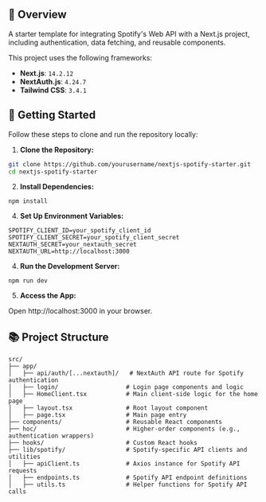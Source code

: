 ## 🚀 Overview

A starter template for integrating Spotify's Web API with a Next.js project, including authentication, data fetching, and reusable components.

This project uses the following frameworks:

- **Next.js**: `14.2.12`
- **NextAuth.js**: `4.24.7`
- **Tailwind CSS**: `3.4.1`

## 📝 Getting Started

Follow these steps to clone and run the repository locally:

1. **Clone the Repository:**
```bash
git clone https://github.com/yourusername/nextjs-spotify-starter.git
cd nextjs-spotify-starter
```
2. **Install Dependencies:**
```
npm install
```
4. **Set Up Environment Variables:**
```
SPOTIFY_CLIENT_ID=your_spotify_client_id
SPOTIFY_CLIENT_SECRET=your_spotify_client_secret
NEXTAUTH_SECRET=your_nextauth_secret
NEXTAUTH_URL=http://localhost:3000
```
4. **Run the Development Server:**
```
npm run dev
```
5. **Access the App:**

Open http://localhost:3000 in your browser.

## 📚 Project Structure

```plaintext
src/
├── app/
│   ├── api/auth/[...nextauth]/   # NextAuth API route for Spotify authentication
│   ├── login/                   # Login page components and logic
│   ├── HomeClient.tsx           # Main client-side logic for the home page
│   ├── layout.tsx               # Root layout component
│   ├── page.tsx                 # Main page entry
├── components/                  # Reusable React components
├── hoc/                         # Higher-order components (e.g., authentication wrappers)
├── hooks/                       # Custom React hooks
├── lib/spotify/                 # Spotify-specific API clients and utilities
│   ├── apiClient.ts             # Axios instance for Spotify API requests
│   ├── endpoints.ts             # Spotify API endpoint definitions
│   ├── utils.ts                 # Helper functions for Spotify API calls

